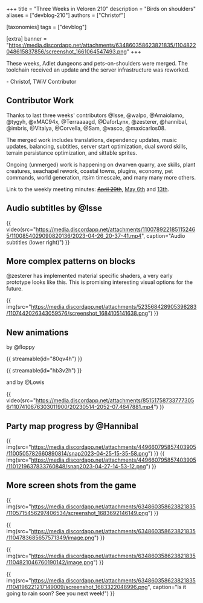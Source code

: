 +++
title = "Three Weeks in Veloren 210"
description = "Birds on shoulders"
aliases = ["devblog-210"]
authors = ["Christof"]

[taxonomies]
tags = ["devblog"]

[extra]
banner = "https://media.discordapp.net/attachments/634860358623821835/1104822048615837856/screenshot_1661064547493.png"
+++

These weeks, Adlet dungeons and pets-on-shoulders were merged. The toolchain received an update and the server infrastructure was reworked.

\- Christof, TWiV Contributor

## Contributor Work

Thanks to last three weeks' contributors @Isse, @walpo, @Amaiolamo, @tygyh, @xMAC94x, @Terraaaagd, @DaforLynx, @zesterer, @hannibal, @imbris, @Vitalya, @Corvella, @Sam,
@vasco, @maxicarlos08.

The merged work includes translations, dependency updates, music updates, balancing, subtitles, server start optimization, dual sword skills, terrain persistance optimization, and sittable sprites.

Ongoing (unmerged) work is happening on dwarven quarry, axe skills, plant creatures, seachapel rework, coastal towns, plugins, economy, pet commands, world generation, rtsim timescale, and many many more others.

Link to the weekly meeting minutes: [~~April 29th~~](https://hackmd.io/@veloren/SkvgnRqXn), [May 6th](https://hackmd.io/@veloren/Bk1vwA7E3) and [13th](https://hackmd.io/@veloren/BJ7167pN3).

## Audio subtitles by @Isse

{{ video(src="https://media.discordapp.net/attachments/1100789221851152465/1100854029090820136/2023-04-26_20-37-41.mp4", caption="Audio subtitles (lower right)") }}

## More complex patterns on blocks

@zesterer has implemented material specific shaders, a very early prototype looks like this. This is promising interesting visual options for the future.

{{ img(src="https://media.discordapp.net/attachments/523568428905398283/1107442026343059576/screenshot_1684105141638.png") }}

## New animations

by @floppy

{{ streamable(id="80qv4h") }}

{{ streamable(id="hb3v2h") }}

and by @Lowis

{{ video(src="https://media.discordapp.net/attachments/851517587337773056/1107410676303011900/20230514-2052-07.4647881.mp4") }}

## Party map progress by @Hannibal

{{ img(src="https://media.discordapp.net/attachments/449660795857403905/1100505782660890814/snap2023-04-25-15-35-58.png") }}
{{ img(src="https://media.discordapp.net/attachments/449660795857403905/1101219637833760848/snap2023-04-27-14-53-12.png") }}

## More screen shots from the game

{{ img(src="https://media.discordapp.net/attachments/634860358623821835/1105715456297406534/screenshot_1683692146149.png") }}

{{ img(src="https://media.discordapp.net/attachments/634860358623821835/1104783685657571349/image.png") }}

{{ img(src="https://media.discordapp.net/attachments/634860358623821835/1104821046760190142/image.png") }}

{{
  img(src="https://media.discordapp.net/attachments/634860358623821835/1104198221217149009/screenshot_1683322048996.png",
  caption="Is it going to rain soon? See you next week!")
}}
